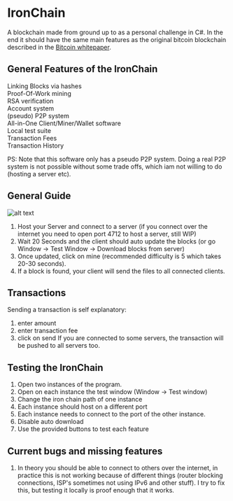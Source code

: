 # IronChain

A blockchain made from ground up to as a personal challenge in C#. In the end it should have the same main features as the original bitcoin blockchain described in the  [Bitcoin whitepaper](https://bitcoin.org/bitcoin.pdf).

## General Features of the IronChain

Linking Blocks via hashes  
Proof-Of-Work mining  
RSA verification  
Account system  
(pseudo) P2P system  
All-in-One Client/Miner/Wallet software  
Local test suite  
Transaction Fees  
Transaction History  

PS: Note that this software only has a pseudo P2P system. Doing a real P2P system is not possible without some trade offs, which iam not willing to do (hosting a server etc).


## General Guide

![alt text](https://puu.sh/xz0o9/64641f92e6.png "Main Window")

1. Host your Server and connect to a server (if you connect over the internet you need to open port 4712 to host a server, still WIP)
2. Wait 20 Seconds and the client should auto update the blocks (or go Window -> Test Window -> Download blocks from server)
3. Once updated, click on mine (recommended difficulty is 5 which takes 20-30 seconds).
4. If a block is found, your client will send the files to all connected clients.

## Transactions

Sending a transaction is self explanatory:
1. enter amount
2. enter transaction fee
3. click on send
If you are connected to some servers, the transaction will be pushed to all servers too.

## Testing the IronChain

1. Open two instances of the program.
2. Open on each instance the test window (Window -> Test window)
3. Change the iron chain path of one instance
4. Each instance should host on a different port
5. Each instance needs to connect to the port of the other instance.
6. Disable auto download
7. Use the provided buttons to test each feature

## Current bugs and missing features

1. In theory you should be able to connect to others over the internet, in practice this is not working because of different things (router blocking connections, ISP's sometimes not using IPv6 and other stuff). I try to fix this, but testing it locally is proof enough that it works. 
